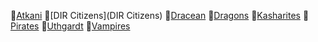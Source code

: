 📑[Atkani](Atkani)
📑[DIR Citizens](DIR Citizens)
📑[Dracean](Draceans/Dracean.md)
📑[Dragons](Dragons)
📑[Kasharites](Kasharites)
📑[Pirates](Pirates)
📑[Uthgardt](Uthgardt)
📑[Vampires](Vampires) 